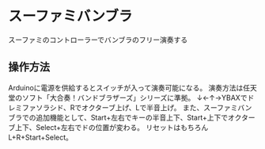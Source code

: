スーファミバンブラ
==================

スーファミのコントローラーでバンブラのフリー演奏する

操作方法
--------
Arduinoに電源を供給するとスイッチが入って演奏可能になる。
演奏方法は任天堂のソフト「大合奏！バンドブラザーズ」シリーズに準拠。
↓←↑→YBAXでドレミファソラシド、Rでオクターブ上げ、Lで半音上げ。
また、スーファミバンブラでの追加機能として、Start+左右でキーの半音上下、Start+上下でオクターブ上下、Select+左右でドの位置が変わる。
リセットはもちろんL+R+Start+Select。
